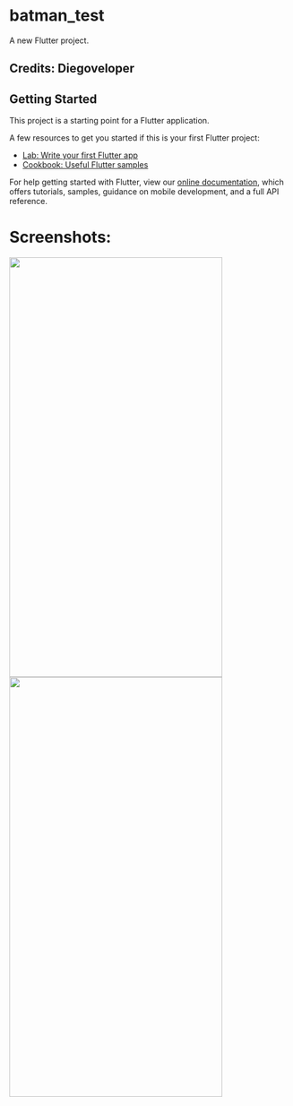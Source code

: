 # batman_test

A new Flutter project.
## Credits: Diegoveloper
## Getting Started

This project is a starting point for a Flutter application.

A few resources to get you started if this is your first Flutter project:

- [Lab: Write your first Flutter app](https://flutter.dev/docs/get-started/codelab)
- [Cookbook: Useful Flutter samples](https://flutter.dev/docs/cookbook)

For help getting started with Flutter, view our
[online documentation](https://flutter.dev/docs), which offers tutorials,
samples, guidance on mobile development, and a full API reference.

# Screenshots:
<img src="https://user-images.githubusercontent.com/75329130/133673807-d627444a-a338-430a-9431-365278d3a637.jpg" width="380" height="750" /> <img src="https://user-images.githubusercontent.com/75329130/133673810-f811fd7a-53ac-41e4-b5d9-4e7ae2276466.jpg" width="380" height="750" />





